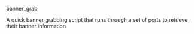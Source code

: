 banner_grab

A quick banner grabbing script that runs through a set of ports to retrieve their banner information